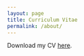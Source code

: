 ```yaml
---
layout: page
title: Curriculum Vitae
permalink: /about/
---
```


Download my CV [here](https://drive.google.com/file/d/1OhefDqW5Tixw_-Lqt6cuy2N1LS2v4Ffn/view?usp=sharing). 
